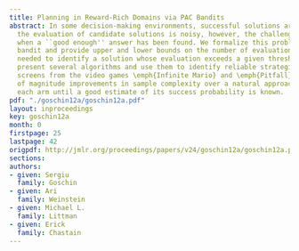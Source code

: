 ```yaml
---
title: Planning in Reward-Rich Domains via PAC Bandits
abstract: In some decision-making environments, successful solutions are common. If
  the evaluation of candidate solutions is noisy, however, the challenge is knowing
  when a ``good enough'' answer has been found. We formalize this problem as an infinite-armed
  bandit and provide upper and lower bounds on the number of evaluations or ``pulls''
  needed to identify a solution whose evaluation exceeds a given threshold r0 . We
  present several algorithms and use them to identify reliable strategies for solving
  screens from the video games \emph{Infinite Mario} and \emph{Pitfall}! We show order
  of magnitude improvements in sample complexity over a natural approach that pulls
  each arm until a good estimate of its success probability is known.
pdf: "./goschin12a/goschin12a.pdf"
layout: inproceedings
key: goschin12a
month: 0
firstpage: 25
lastpage: 42
origpdf: http://jmlr.org/proceedings/papers/v24/goschin12a/goschin12a.pdf
sections: 
authors:
- given: Sergiu
  family: Goschin
- given: Ari
  family: Weinstein
- given: Michael L.
  family: Littman
- given: Erick
  family: Chastain
---
```

